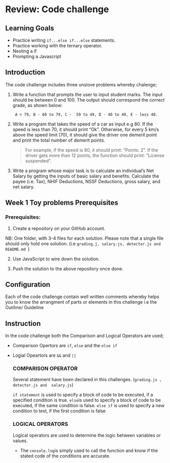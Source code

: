 # Review: Code challenge

## Learning Goals

* Practice writing `if...else if...else` statements.
* Practice working with the ternary operator.
* Nesting a if 
* Prompting a Javascript 


## Introduction 

The code challenge includes three unslove problems whereby chalenge;

1. Write a function that prompts the user to input student marks. The input should be between  0 and 100. The output should correspond the correct grade, as shown below: 

        A > 79, B - 60 to 79, C -  59 to 49, D - 40 to 49, E - less 40.

2. Write a program that takes the speed of a car as input e.g 80. If the speed is less than 70, it should print “Ok”. Otherwise, for every 5 km/s above the speed limit (70), it should give the driver one demerit point and print the total number of demerit points.

   > For example, if the speed is 80, it should print: “Points: 2”. If the driver gets more than 12 points, the function should print: “License suspended”.

3. Write a program whose major task is to calculate an individual’s Net Salary by getting the inputs of basic salary and benefits. Calculate the payee (i.e. Tax), NHIF Deductions, NSSF Deductions, gross salary, and net salary. 



## Week 1 Toy problems Prerequisites
   ### Prerequisites: 
         
   1. Create a repository on your GitHub account. 

   NB: One folder, with 3-4 files for each solution. Please note that a single file should only hold one solution. (i.e `grading.j, salary.js, detector.js and README.md `)

   2. Use JavaScript to wire down the solution.

   3. Push the solution to the above repository once done.


## Configuration
Each of the code challenge contain well written comments whereby helps you to know the arrangment of parts or elements in this challenge i.e the Outiline/ Guideline 


## Instruction 

In the code challenge both the Comparison and Logical Operators are used;
        
   * Comparison Opertors are `if`, `else` and the `else if` 
   * Logial Opeartors are `&&` and `|| `
   
      ### COMPARISON OPERATOR 
      Several statement have been declared in this challenges. (`grading.js , detector.js and  salary.js`) 

      `if statement` is used to specify a block of code to be executed, if a specified condition is true.
      `else`is used to specify a block of code to be executed, if the same condition is false.
      `else if` is used to specify a new condition to test, if the first condition is false

      ### LOGICAL OPERATORS 
      Logical operators are used to determine the logic between variables or values.

      * The `console.log`is simply used to call the function and know if the stated code of the conditions are accurate.
      

